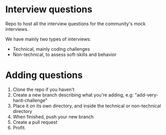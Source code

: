 Interview questions
===

Repo to host all the interview questions for the community's mock interviews.

We have mainly two types of interviews:

+ Technical, mainly coding challenges
+ Non-technical, to assess soft-skills and behavior

Adding questions
===

1. Clone the repo if you haven't
2. Create a new branch describing what you're adding, e.g: "add-very-hard-challenge"
3. Place it on its own directory, and inside the technical or non-technical directory
4. When finished, push your new branch
5. Create a pull request
5. Profit.
